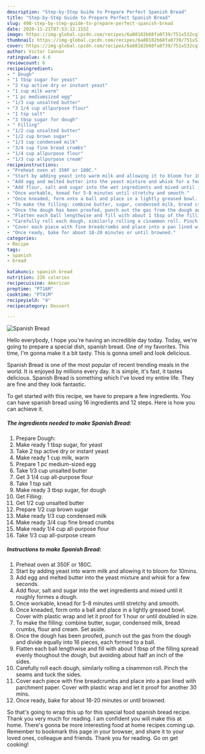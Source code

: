 ```yaml
---
description: "Step-by-Step Guide to Prepare Perfect Spanish Bread"
title: "Step-by-Step Guide to Prepare Perfect Spanish Bread"
slug: 498-step-by-step-guide-to-prepare-perfect-spanish-bread
date: 2020-11-21T07:53:12.155Z
image: https://img-global.cpcdn.com/recipes/6a88182b68fa0739/751x532cq70/spanish-bread-recipe-main-photo.jpg
thumbnail: https://img-global.cpcdn.com/recipes/6a88182b68fa0739/751x532cq70/spanish-bread-recipe-main-photo.jpg
cover: https://img-global.cpcdn.com/recipes/6a88182b68fa0739/751x532cq70/spanish-bread-recipe-main-photo.jpg
author: Victor Cannon
ratingvalue: 4.6
reviewcount: 6
recipeingredient:
- " Dough"
- "1 tbsp sugar for yeast"
- "2 tsp active dry or instant yeast"
- "1 cup milk warm"
- "1 pc mediumsized egg"
- "1/3 cup unsalted butter"
- "3 1/4 cup allpurpose flour"
- "1 tsp salt"
- "3 tbsp sugar for dough"
- " Filling"
- "1/2 cup unsalted butter"
- "1/2 cup brown sugar"
- "1/3 cup condensed milk"
- "3/4 cup fine bread crumbs"
- "1/4 cup allpurpose flour"
- "1/3 cup allpurpose cream"
recipeinstructions:
- "Preheat oven at 350F or 180C."
- "Start by adding yeast into warm milk and allowing it to bloom for 10mins."
- "Add egg and melted butter into the yeast mixture and whisk for a few seconds."
- "Add flour, salt and sugar into the wet ingredients and mixed until it roughly formes a dough."
- "Once workable, knead for 5-8 minutes until stretchy and smooth."
- "Once kneaded, form onto a ball and place in a lightly greased bowl. Cover with plastic wrap and let it proof for 1 hour or until doubled in size."
- "To make the filling: combine butter, sugar, condensed milk, bread crumbs, flour and cream. Set aside."
- "Once the dough has been proofed, punch out the gas from the dough and divide equally into 16 pieces, each formed to a ball."
- "Flatten each ball lengthwise and fill with about 1 tbsp of the filling spread evenly thoughout the dough, but avoiding about half an inch of the sides."
- "Carefully roll each dough, similarly rolling a cinammon roll. Pinch the seams and tuck the sides."
- "Cover each piece with fine breadcrumbs and place into a pan lined with parchment paper. Cover with plastic wrap and let it proof for another 30 mins."
- "Once ready, bake for about 18-20 minutes or until browned."
categories:
- Recipe
tags:
- spanish
- bread

katakunci: spanish bread 
nutrition: 226 calories
recipecuisine: American
preptime: "PT16M"
cooktime: "PT41M"
recipeyield: "4"
recipecategory: Dessert

---
```



![Spanish Bread](https://img-global.cpcdn.com/recipes/6a88182b68fa0739/751x532cq70/spanish-bread-recipe-main-photo.jpg)

Hello everybody, I hope you're having an incredible day today. Today, we're going to prepare a special dish, spanish bread. One of my favorites. This time, I'm gonna make it a bit tasty. This is gonna smell and look delicious.

Spanish Bread is one of the most popular of recent trending meals in the world. It is enjoyed by millions every day. It is simple, it's fast, it tastes delicious. Spanish Bread is something which I've loved my entire life. They are fine and they look fantastic.




To get started with this recipe, we have to prepare a few ingredients. You can have spanish bread using 16 ingredients and 12 steps. Here is how you can achieve it.

<!--inarticleads1-->

##### The ingredients needed to make Spanish Bread:

1. Prepare  Dough:
1. Make ready 1 tbsp sugar, for yeast
1. Take 2 tsp active dry or instant yeast
1. Make ready 1 cup milk, warm
1. Prepare 1 pc medium-sized egg
1. Take 1/3 cup unsalted butter
1. Get 3 1/4 cup all-purpose flour
1. Take 1 tsp salt
1. Make ready 3 tbsp sugar, for dough
1. Get  Filling:
1. Get 1/2 cup unsalted butter
1. Prepare 1/2 cup brown sugar
1. Make ready 1/3 cup condensed milk
1. Make ready 3/4 cup fine bread crumbs
1. Make ready 1/4 cup all-purpose flour
1. Take 1/3 cup all-purpose cream




<!--inarticleads2-->

##### Instructions to make Spanish Bread:

1. Preheat oven at 350F or 180C.
1. Start by adding yeast into warm milk and allowing it to bloom for 10mins.
1. Add egg and melted butter into the yeast mixture and whisk for a few seconds.
1. Add flour, salt and sugar into the wet ingredients and mixed until it roughly formes a dough.
1. Once workable, knead for 5-8 minutes until stretchy and smooth.
1. Once kneaded, form onto a ball and place in a lightly greased bowl. Cover with plastic wrap and let it proof for 1 hour or until doubled in size.
1. To make the filling: combine butter, sugar, condensed milk, bread crumbs, flour and cream. Set aside.
1. Once the dough has been proofed, punch out the gas from the dough and divide equally into 16 pieces, each formed to a ball.
1. Flatten each ball lengthwise and fill with about 1 tbsp of the filling spread evenly thoughout the dough, but avoiding about half an inch of the sides.
1. Carefully roll each dough, similarly rolling a cinammon roll. Pinch the seams and tuck the sides.
1. Cover each piece with fine breadcrumbs and place into a pan lined with parchment paper. Cover with plastic wrap and let it proof for another 30 mins.
1. Once ready, bake for about 18-20 minutes or until browned.




So that's going to wrap this up for this special food spanish bread recipe. Thank you very much for reading. I am confident you will make this at home. There's gonna be more interesting food at home recipes coming up. Remember to bookmark this page in your browser, and share it to your loved ones, colleague and friends. Thank you for reading. Go on get cooking!
